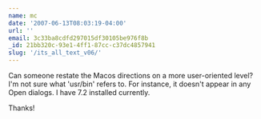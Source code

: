 ```yaml
---
name: mc
date: '2007-06-13T08:03:19-04:00'
url: ''
email: 3c33ba8cdfd297015df30105be976f8b
_id: 21bb320c-93e1-4ff1-87cc-c37dc4857941
slug: '/its_all_text_v06/'
---
```


Can someone restate the Macos directions on a more user-oriented level? I'm
not sure what 'usr/bin' refers to. For instance, it doesn't appear in any Open
dialogs. I have 7.2 installed currently.

Thanks!
